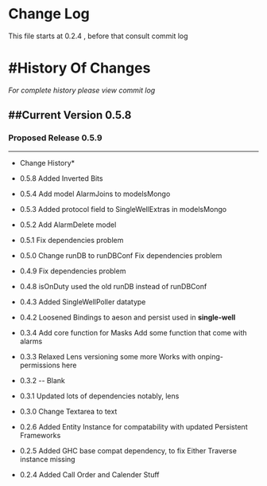 
Change Log
==================
This file starts at 0.2.4 , before that consult commit log

#History Of Changes
=================

*For complete history please view commit log*

##Current Version 0.5.8
--------------------------	


### Proposed Release 0.5.9
----------------------------



* Change History*
+ 0.5.8
  Added Inverted Bits
+ 0.5.4
  Add model AlarmJoins to modelsMongo
+ 0.5.3
  Added protocol field to SingleWellExtras in modelsMongo
+ 0.5.2
  Add AlarmDelete model
+ 0.5.1
  Fix dependencies problem
+ 0.5.0
  Change runDB to runDBConf
  Fix dependencies problem
+ 0.4.9
  Fix dependencies problem
+ 0.4.8
  isOnDuty used the old runDB instead of runDBConf
+ 0.4.3
  Added SingleWellPoller datatype
+ 0.4.2
  Loosened Bindings to aeson and persist
  used in **single-well**
+ 0.3.4
  Add core function for Masks
  Add some function that come with alarms
+ 0.3.3
  Relaxed Lens versioning some more
  Works with onping-permissions here 
+ 0.3.2 -- Blank
+ 0.3.1
  Updated lots of dependencies
  notably, lens
+ 0.3.0
  Change Textarea to text

+ 0.2.6
  Added Entity Instance for compatability with updated Persistent Frameworks
+ 0.2.5	
  Added GHC base compat dependency, to fix Either Traverse instance missing 
+ 0.2.4
  Added Call Order and Calender Stuff
